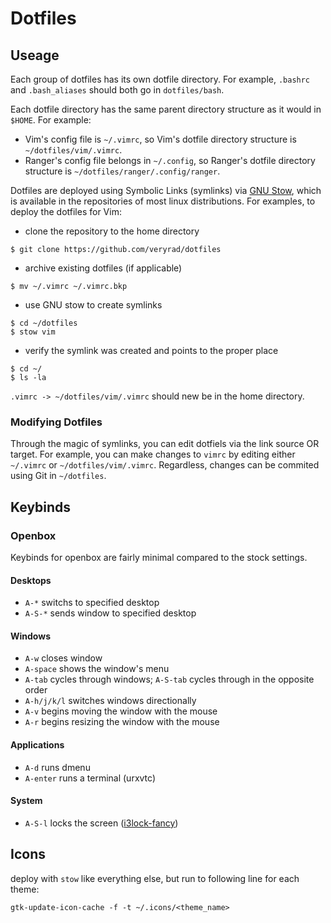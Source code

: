 # Dotfiles #

## Useage ##

Each group of dotfiles has its own dotfile directory.
For example, `.bashrc` and `.bash_aliases` should both go in `dotfiles/bash`.

Each dotfile directory has the same parent directory structure as it would in `$HOME`. For example: 
* Vim's config file is `~/.vimrc`, so Vim's dotfile directory structure is `~/dotfiles/vim/.vimrc`. 
* Ranger's config file belongs in `~/.config`, so Ranger's dotfile directory structure is `~/dotfiles/ranger/.config/ranger`.

Dotfiles are deployed using Symbolic Links (symlinks) via [GNU Stow](https://www.gnu.org/software/stow/), which is available in the repositories of most linux distributions. 
For examples, to deploy the dotfiles for Vim:
* clone the repository to the home directory
```
$ git clone https://github.com/veryrad/dotfiles
```
* archive existing dotfiles (if applicable) 
```
$ mv ~/.vimrc ~/.vimrc.bkp
```
* use GNU stow to create symlinks
```
$ cd ~/dotfiles
$ stow vim
```
* verify the symlink was created and points to the proper place
```
$ cd ~/
$ ls -la
```
`.vimrc -> ~/dotfiles/vim/.vimrc` should new be in the home directory.

### Modifying Dotfiles ###

Through the magic of symlinks, you can edit dotfiels via the link source OR target. For example, you can make changes to `vimrc` by editing either `~/.vimrc` or `~/dotfiles/vim/.vimrc`. Regardless, changes can be commited using Git in `~/dotfiles`.

## Keybinds ##

### Openbox ###

Keybinds for openbox are fairly minimal compared to the stock settings.

#### Desktops ####
* `A-*` switchs to specified desktop
* `A-S-*` sends window to specified desktop 

#### Windows ####
* `A-w` closes window
* `A-space` shows the window's menu
* `A-tab` cycles through windows; `A-S-tab` cycles through in the opposite order
* `A-h/j/k/l` switches windows directionally
* `A-v` begins moving the window with the mouse
* `A-r` begins resizing the window with the mouse

#### Applications ####
* `A-d` runs dmenu
* `A-enter` runs a terminal (urxvtc)

#### System ####
* `A-S-l` locks the screen ([i3lock-fancy](https://github.com/meskarune/i3lock-fancy))

## Icons ##
deploy with `stow` like everything else, but run to following line for each theme:
```
gtk-update-icon-cache -f -t ~/.icons/<theme_name>
```
